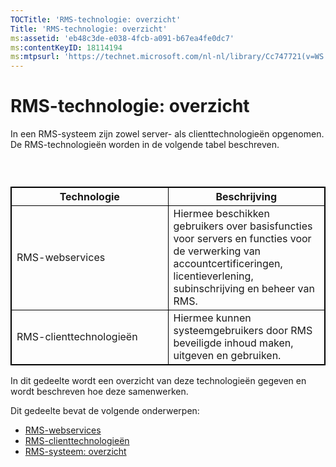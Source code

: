```yaml
---
TOCTitle: 'RMS-technologie: overzicht'
Title: 'RMS-technologie: overzicht'
ms:assetid: 'eb48c3de-e038-4fcb-a091-b67ea4fe0dc7'
ms:contentKeyID: 18114194
ms:mtpsurl: 'https://technet.microsoft.com/nl-nl/library/Cc747721(v=WS.10)'
---
```


RMS-technologie: overzicht
==========================

In een RMS-systeem zijn zowel server- als clienttechnologieën opgenomen. De RMS-technologieën worden in de volgende tabel beschreven.

###  

 
<table style="border:1px solid black;">
<colgroup>
<col width="50%" />
<col width="50%" />
</colgroup>
<thead>
<tr class="header">
<th style="border:1px solid black;" >Technologie</th>
<th style="border:1px solid black;" >Beschrijving</th>
</tr>
</thead>
<tbody>
<tr class="odd">
<td style="border:1px solid black;">RMS-webservices</td>
<td style="border:1px solid black;">Hiermee beschikken gebruikers over basisfuncties voor servers en functies voor de verwerking van accountcertificeringen, licentieverlening, subinschrijving en beheer van RMS.</td>
</tr>
<tr class="even">
<td style="border:1px solid black;">RMS-clienttechnologieën</td>
<td style="border:1px solid black;">Hiermee kunnen systeemgebruikers door RMS beveiligde inhoud maken, uitgeven en gebruiken.</td>
</tr>
</tbody>
</table>
  
In dit gedeelte wordt een overzicht van deze technologieën gegeven en wordt beschreven hoe deze samenwerken.
  
Dit gedeelte bevat de volgende onderwerpen:
  
-   [RMS-webservices](https://technet.microsoft.com/ed8dbb2e-0590-4502-afc4-54f66b96d515)  
-   [RMS-clienttechnologieën](https://technet.microsoft.com/6980468a-fc8c-489b-966f-2921ec268e74)  
-   [RMS-systeem: overzicht](https://technet.microsoft.com/cbd14635-e17e-42b8-9fd8-6fdce42ffe07)
